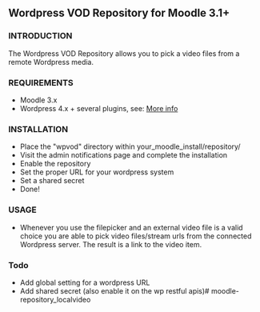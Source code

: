 ## Wordpress VOD Repository for Moodle 3.1+

### INTRODUCTION
The Wordpress VOD Repository allows you to pick a video files from a remote Wordpress media.

### REQUIREMENTS
* Moodle 3.x
* Wordpress 4.x + several plugins, see: [More info](https://wordpress-solutions-for-education.zeef.com/nadav.kavalerchik#block_96909_video)

### INSTALLATION
- Place the "wpvod" directory within your_moodle_install/repository/
- Visit the admin notifications page and complete the installation
- Enable the repository
- Set the proper URL for your wordpress system
- Set a shared secret
- Done!

### USAGE
- Whenever you use the filepicker and an external video file is a valid choice you are able to pick video files/stream urls 
from the connected Wordpress server. The result is a link to the video item.

### Todo
* Add global setting for a wordpress URL
* Add shared secret (also enable it on the wp restful apis)# moodle-repository_localvideo

